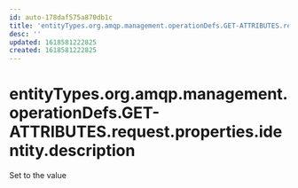 ```yaml
---
id: auto-178daf575a870db1c
title: 'entityTypes.org.amqp.management.operationDefs.GET-ATTRIBUTES.request.properties.identity.description'
desc: ''
updated: 1618581222825
created: 1618581222825
---
```

# entityTypes.org.amqp.management.operationDefs.GET-ATTRIBUTES.request.properties.identity.description

Set to the value 